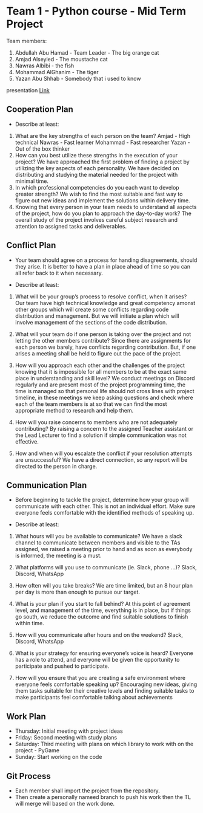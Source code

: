 # Team 1 - Python course - Mid Term Project

Team members:
1. Abdullah Abu Hamad - Team Leader - The big orange cat
2. Amjad Alseyied - The moustache cat
3. Nawras Albibi - the fish
4. Mohammad AlGhanim - The tiger
5. Yazan Abu Shhab - Somebody that i used to know

presentation
[Link](https://docs.google.com/presentation/d/1tVQPjMPgKqLBXTwpZRNboJujDVOuZHeEAfj26BJT5b4/edit)
## Cooperation Plan

- Describe at least:

1. What are the key strengths of each person on the team?
        Amjad - High technical
        Nawras - Fast learner
        Mohammad - Fast researcher
        Yazan - Out of the box thinker
2. How can you best utilize these strengths in the execution of your project?
        We have approached the first problem of finding a project by utilizing the key aspects of each personality.
        We have decided on distributing and studying the material needed for the project with minimal time.
3. In which professional competencies do you each want to develop greater strength?
        We wish to find the most suitable and fast way to figure out new ideas and implement the solutions within delivery time.
4. Knowing that every person in your team needs to understand all aspects of the project, how do you plan to approach the day-to-day work?
        The overall study of the project involves careful subject research and attention to assigned tasks and deliverables.

## Conflict Plan
- Your team should agree on a process for handing disagreements, should they arise. It is better to have a plan in place ahead of time so you can all refer back to it when necessary.

- Describe at least:

1. What will be your group’s process to resolve conflict, when it arises?
        Our team have high technical knowledge and great competency amonst other groups which will create some conflicts regarding code distribution and management.
        But we will initiate a plan which will involve management of the sections of the code distribution.

2. What will your team do if one person is taking over the project and not letting the other members contribute?
        Since there are assignments for each person we barely, have conflicts regarding contribution. But, if one arises a meeting shall be held to figure out the pace of the project.

3. How will you approach each other and the challenges of the project knowing that it is impossible for all members to be at the exact same place in understanding and skill level?
        We conduct meetings on Discord regularly and are present most of the project programming time, the time is managed so that personal life should not cross lines with project timeline, in these meetings we keep asking questions and check where each of the team members is at so that we can find the most appropriate method to research and help them.

4. How will you raise concerns to members who are not adequately contributing?
        By raising a concern to the assigned Teacher assistant or the Lead Lecturer to find a solution if simple communication was not effective.

5. How and when will you escalate the conflict if your resolution attempts are unsuccessful?
        We have a direct connection, so any report will be directed to the person in charge.

## Communication Plan

- Before beginning to tackle the project, determine how your group will communicate with each other. This is not an individual effort. Make sure everyone feels comfortable with the identified methods of speaking up.

- Describe at least:

1. What hours will you be available to communicate?
        We have a slack channel to communicate between members and visible to the TAs assigned, we raised a meeting prior to hand and as soon as everybody is informed, the meeting is a must.

2. What platforms will you use to communicate (ie. Slack, phone …)?
        Slack, Discord, WhatsApp

4. How often will you take breaks?
        We are time limited, but an 8 hour plan per day is more than enough to pursue our target.

5. What is your plan if you start to fall behind?
        At this point of agreement level, and management of the time, everything is in place, but if things go south, we reduce the outcome and find suitable solutions to finish within time.

6. How will you communicate after hours and on the weekend?
        Slack, Discord, WhatsApp

7. What is your strategy for ensuring everyone’s voice is heard?
        Everyone has a role to attend, and everyone will be given the opportunity to participate and pushed to participate.

8. How will you ensure that you are creating a safe environment where everyone feels comfortable speaking up?
        Encouraging new ideas, giving them tasks suitable for their creative levels and finding suitable tasks to make participants feel comfortable talking about achievements

## Work Plan

- Thursday: Initial meeting with project ideas
- Friday: Second meeting with study plans
- Saturday: Third meeting with plans on which library to work with on the project - PyGame
- Sunday: Start working on the code

## Git Process

- Each member shall import the project from the repository.
- Then create a personally nameed branch to push his work then the TL will merge will based on the work done.

